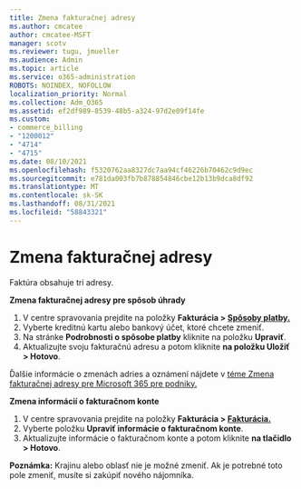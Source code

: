 ```yaml
---
title: Zmena fakturačnej adresy
ms.author: cmcatee
author: cmcatee-MSFT
manager: scotv
ms.reviewer: tugu, jmueller
ms.audience: Admin
ms.topic: article
ms.service: o365-administration
ROBOTS: NOINDEX, NOFOLLOW
localization_priority: Normal
ms.collection: Adm_O365
ms.assetid: ef2df989-8539-48b5-a324-97d2e09f14fe
ms.custom:
- commerce_billing
- "1200012"
- "4714"
- "4715"
ms.date: 08/10/2021
ms.openlocfilehash: f5320762aa8327dc7aa94cf46226b70462c9d9ec
ms.sourcegitcommit: e781da003fb7b878854846cbe12b13b9dca8df92
ms.translationtype: MT
ms.contentlocale: sk-SK
ms.lasthandoff: 08/31/2021
ms.locfileid: "58843321"
---
```

# <a name="change-your-billing-address"></a>Zmena fakturačnej adresy

Faktúra obsahuje tri adresy.

**Zmena fakturačnej adresy pre spôsob úhrady**

1. V centre spravovania prejdite na položky **Fakturácia > [Spôsoby platby.](https://go.microsoft.com/fwlink/p/?linkid=2018806)**
2. Vyberte kreditnú kartu alebo bankový účet, ktoré chcete zmeniť.
3. Na stránke **Podrobnosti o spôsobe platby** kliknite na položku **Upraviť**.
4. Aktualizujte svoju fakturačnú adresu a potom kliknite **na položku Uložiť > Hotovo**.

Ďalšie informácie o zmenách adries a oznámení nájdete v [téme Zmena fakturačnej adresy pre Microsoft 365 pre podniky.](https://docs.microsoft.com/microsoft-365/commerce/billing-and-payments/change-your-billing-addresses)

**Zmena informácií o fakturačnom konte**

1. V centre spravovania prejdite na položky **Fakturácia > [Fakturácia.](https://admin.microsoft.com/Adminportal/Home?source=applauncher#/BillingAccounts/billing-accounts)**
2. Vyberte položku **Upraviť informácie o fakturačnom konte**.
3. Aktualizujte informácie o fakturačnom konte a potom kliknite **na tlačidlo > Hotovo**.

**Poznámka:** Krajinu alebo oblasť nie je možné zmeniť. Ak je potrebné toto pole zmeniť, musíte si zakúpiť nového nájomníka.
